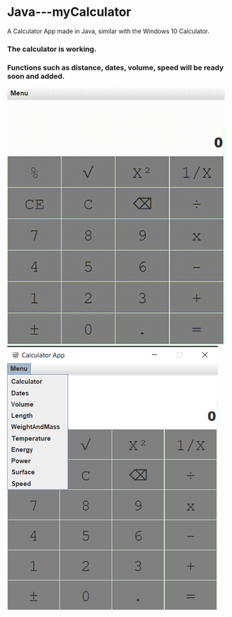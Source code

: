 # Java---myCalculator
A Calculator App made in Java, similar with the Windows 10 Calculator.

### The calculator is working.
### Functions such as distance, dates, volume, speed will be ready soon and added.

<img src="Img\CalculatorVid.gif">

<img src="Img\Menu.png">
